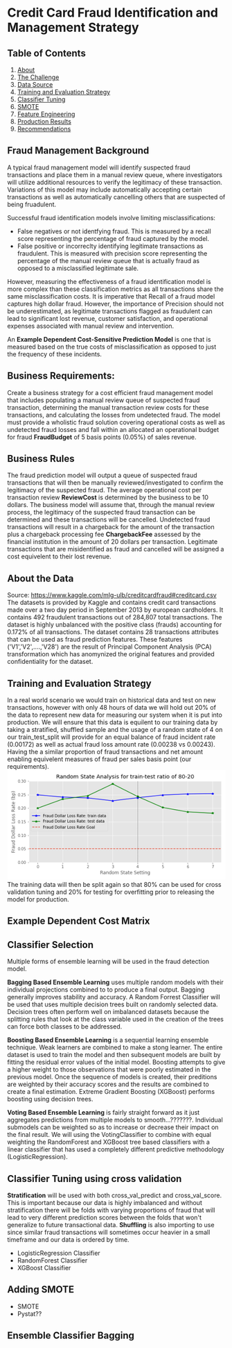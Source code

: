# Credit Card Fraud Identification and Management Strategy

## Table of Contents

1. [About](#about)
2. [The Challenge](#challenge)
3. [Data Source](#about-the-data)
5. [Training and Evaluation Strategy](#training-and-evaluation-strategy)
6. [Classifier Tuning](#classifier-tuning)
7. [SMOTE](#smote)
8. [Feature Engineering](feature-engineering)
9. [Production Results](production-results)
10. [Recommendations](#recommendations)

## Fraud Management Background

A typical fraud management model will identify suspected fraud transactions and place them in a manual review queue, where investigators will utilize additional resources to verify the legitimacy of these transaction. Variations of this model may include automatically accepting certain transactions as well as automatically cancelling others that are suspected of being fruadulent. 

Successful fraud identification models involve limiting misclassifications: 
- False negatives or not identfying fraud. This is measured by a recall score representing the percentage of fraud captured by the model. 
- False positive or incorreclty identifying legitimate transactions as fraudulent. This is measured with precision score representing the percentage of the manual review queue that is actually fraud as opposed to a misclassified legitimate sale. 

However, measuring the effectiveness of a fraud identification model is more complex than these classification metrics as all transactions share the same misclassification costs. It is imperative that Recall of a fraud model captures high dollar fraud. However, the importance of Precision should not be underestimated, as legitimate transactions flagged as fraudulent can lead to significant lost revenue, customer satisfaction, and operational expenses associated with manual review and intervention. 

An **Example Dependent Cost-Sensitive Prediction Model** is one that is measured based on the true costs of misclassification as opposed to just the frequency of these incidents. 

## Business Requirements:
Create a business strategy for a cost efficient fraud management model that includes populating a manual review queue of suspected fraud transaction, determining the manual transaction review costs for these transactions, and calculating the losses from undetected fraud. The model must provide a wholistic fraud solution covering operational costs as well as undetected fraud losses and fall within an allocated an operational budget for fraud **FraudBudget** of 5 basis points (0.05%) of sales revenue.

## Business Rules

The fraud prediction model will output a queue of suspected fraud transactions that will then be manually reviewed/investigated to confirm the legitimacy of the suspected fraud. The average operational cost per transaction review **ReviewCost** is determined by the business to be 10 dollars. The business model will assume that, through the manual review process, the legitimacy of the suspected fraud transaction can be determined and these transactions will be cancelled. Undetected fraud transactions will result in a chargeback for the amount of the transaction plus a chargeback processing fee **ChargebackFee** assessed by the financial institution in the amount of 20 dollars per transaction. Legitimate transactions that are misidentified as fraud and cancelled will be assigned a cost equivelent to their lost revenue. 

## About the Data 

Source: https://www.kaggle.com/mlg-ulb/creditcardfraud#creditcard.csv
The datasets is provided by Kaggle and contains credit card transactions made over a two day period in September 2013 by european cardholders. It contains 492 fraudulent transactions out of 284,807 total transactions. The dataset is highly unbalanced with the positive class (frauds) accounting for 0.172% of all transactions. The dataset contains 28 transactions attributes that can be used as fraud prediction features. These features ('V1','V2',....,'V28') are the result of Principal Component Analysis (PCA) transformation which has anomynized the original features and provided confidentiality for the dataset.

## Training and Evaluation Strategy
In a real world scenario we would train on historical data and test on new transactions, however with only 48 hours of data we will hold out 20% of the data to represent new data for measuring our system when it is put into production. We will ensure that this data is equilent to our training data by taking a stratified, shuffled sample and the usage of a random state of 4 on our train_test_split will provide for an equal balance of fraud incident rate (0.00172) as well as actual fraud loss amount rate (0.00238 vs 0.00243). Having the a similar proportion of fraud transactions and net amount enabling equivelent measures of fraud per sales basis point (our requirements).
![](/images/random_state_analysis.png)
The training data will then be split again so that 80% can be used for cross validation tuning and 20% for testing for overfitting prior to releasing the model for production.

## Example Dependent Cost Matrix

## Classifier Selection
Multiple forms of ensemble learning will be used in the fraud detection model. 

**Bagging Based Ensemble Learning** uses multiple random models with their individual projections combined to to produce a final output. Bagging generally improves stability and accuracy. A Random Forrest Classifier will be used that uses multiple decision trees built on randomly selected data. Decision trees often perform well on imbalanced datasets because the splitting rules that look at the class variable used in the creation of the trees can force both classes to be addressed. 

**Boosting Based Ensemble Learning** is a sequential learning ensemble technique. Weak learners are combined to make a stong learner. The entire dataset is used to train the model and then subsequent models are built by fitting the residual error values of the initial model. Boosting attempts to give a higher weight to those observations that were poorly estimated in the previous model. Once the sequence of models is created, their preditions are weighted by their accuracy scores and the results are combined to create a final estimation. Extreme Gradient Boosting (XGBoost) performs boosting using decision trees.

**Voting Based Ensemble Learning** is fairly straight forward as it just aggregates predictions from multiple models to smooth...???????. Individual submodels can be weighted so as to increase or decrease their impact on the final result. We will using the VotingClassifier to combine with equal weighting the RandomForest and XGBoost tree based classifiers with a linear classifier that has used a completely different predictive methodology (LogisticRegression). 

## Classifier Tuning using cross validation
**Stratification** will be used with both cross_val_predict and cross_val_score. This is important because our data is highly imbalanced and without stratification there will be folds with varying proportions of fraud that will lead to very different prediction scores between the folds that won't generalize to future transactional data. **Shuffling** is also importing to use since similar fraud transactions will sometimes occur heavier in a small timeframe and our data is ordered by time.

 - LogisticRegression Classifier
 - RandomForest Classifier
 - XGBoost Classifier


## Adding SMOTE
 - SMOTE
 - Pystat??

## Ensemble Classifier Bagging


